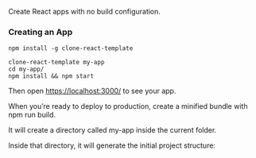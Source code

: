 Create React apps with no build configuration.

### Creating an App

```
npm install -g clone-react-template

clone-react-template my-app
cd my-app/
npm install && npm start
```

Then open [https://localhost:3000/](https://localhost:3000/) to see your app.

When you’re ready to deploy to production, create a minified bundle with npm run build.

It will create a directory called my-app inside the current folder.

Inside that directory, it will generate the initial project structure:
